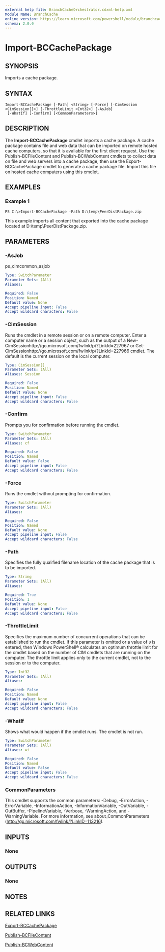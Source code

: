 ```yaml
---
external help file: BranchCacheOrchestrator.cdxml-help.xml
Module Name: BranchCache
online version: https://learn.microsoft.com/powershell/module/branchcache/import-bccachepackage?view=windowsserver2012-ps&wt.mc_id=ps-gethelp
schema: 2.0.0
---
```


# Import-BCCachePackage

## SYNOPSIS
Imports a cache package.

## SYNTAX

```
Import-BCCachePackage [-Path] <String> [-Force] [-CimSession <CimSession[]>] [-ThrottleLimit <Int32>] [-AsJob]
 [-WhatIf] [-Confirm] [<CommonParameters>]
```

## DESCRIPTION
The **Import-BCCachePackage** cmdlet imports a cache package.
A cache package contains file and web data that can be imported on remote hosted cache computers, so that it is available for the first client request.
Use the Publish-BCFileContent and Publish-BCWebContent cmdlets to collect data on file and web servers into a cache package, then use the Export-BCCachePackage cmdlet to generate a cache package file.
Import this file on hosted cache computers using this cmdlet.

## EXAMPLES

### Example 1
```
PS C:\>Import-BCCachePackage -Path D:\temp\PeerDistPackage.zip
```

This example imports all content that exported into the cache package located at D:\temp\PeerDistPackage.zip.

## PARAMETERS

### -AsJob
ps_cimcommon_asjob

```yaml
Type: SwitchParameter
Parameter Sets: (All)
Aliases: 

Required: False
Position: Named
Default value: None
Accept pipeline input: False
Accept wildcard characters: False
```

### -CimSession
Runs the cmdlet in a remote session or on a remote computer.
Enter a computer name or a session object, such as the output of a New-CimSessionhttp://go.microsoft.com/fwlink/p/?LinkId=227967 or Get-CimSessionhttp://go.microsoft.com/fwlink/p/?LinkId=227966 cmdlet.
The default is the current session on the local computer.

```yaml
Type: CimSession[]
Parameter Sets: (All)
Aliases: Session

Required: False
Position: Named
Default value: None
Accept pipeline input: False
Accept wildcard characters: False
```

### -Confirm
Prompts you for confirmation before running the cmdlet.

```yaml
Type: SwitchParameter
Parameter Sets: (All)
Aliases: cf

Required: False
Position: Named
Default value: False
Accept pipeline input: False
Accept wildcard characters: False
```

### -Force
Runs the cmdlet without prompting for confirmation.

```yaml
Type: SwitchParameter
Parameter Sets: (All)
Aliases: 

Required: False
Position: Named
Default value: None
Accept pipeline input: False
Accept wildcard characters: False
```

### -Path
Specifies the fully qualified filename location of the cache package that is to be imported.

```yaml
Type: String
Parameter Sets: (All)
Aliases: 

Required: True
Position: 1
Default value: None
Accept pipeline input: False
Accept wildcard characters: False
```

### -ThrottleLimit
Specifies the maximum number of concurrent operations that can be established to run the cmdlet.
If this parameter is omitted or a value of `0` is entered, then Windows PowerShell® calculates an optimum throttle limit for the cmdlet based on the number of CIM cmdlets that are running on the computer.
The throttle limit applies only to the current cmdlet, not to the session or to the computer.

```yaml
Type: Int32
Parameter Sets: (All)
Aliases: 

Required: False
Position: Named
Default value: None
Accept pipeline input: False
Accept wildcard characters: False
```

### -WhatIf
Shows what would happen if the cmdlet runs.
The cmdlet is not run.

```yaml
Type: SwitchParameter
Parameter Sets: (All)
Aliases: wi

Required: False
Position: Named
Default value: False
Accept pipeline input: False
Accept wildcard characters: False
```

### CommonParameters
This cmdlet supports the common parameters: -Debug, -ErrorAction, -ErrorVariable, -InformationAction, -InformationVariable, -OutVariable, -OutBuffer, -PipelineVariable, -Verbose, -WarningAction, and -WarningVariable. For more information, see about_CommonParameters (http://go.microsoft.com/fwlink/?LinkID=113216).

## INPUTS

### None

## OUTPUTS

### None

## NOTES

## RELATED LINKS

[Export-BCCachePackage](./Export-BCCachePackage.md)

[Publish-BCFileContent](./Publish-BCFileContent.md)

[Publish-BCWebContent](./Publish-BCWebContent.md)

